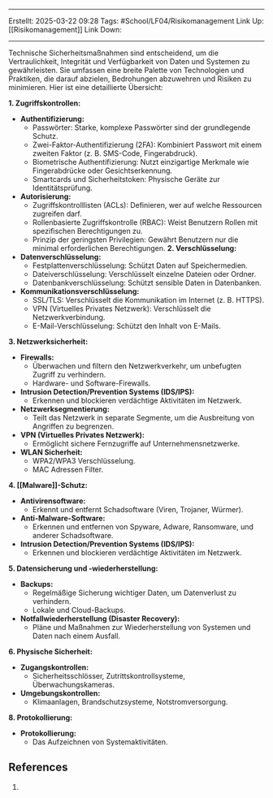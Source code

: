 
--- 
Erstellt: 2025-03-22    09:28 
Tags: #School/LF04/Risikomanagement 
Link Up: [[Risikomanagement]]
Link Down:

--- 
Technische Sicherheitsmaßnahmen sind entscheidend, um die Vertraulichkeit, Integrität und Verfügbarkeit von Daten und Systemen zu gewährleisten. Sie umfassen eine breite Palette von Technologien und Praktiken, die darauf abzielen, Bedrohungen abzuwehren und Risiken zu minimieren. Hier ist eine detaillierte Übersicht:

**1. Zugriffskontrollen:**
- **Authentifizierung:**
    - Passwörter: Starke, komplexe Passwörter sind der grundlegende Schutz.
    - Zwei-Faktor-Authentifizierung (2FA): Kombiniert Passwort mit einem zweiten Faktor (z. B. SMS-Code, Fingerabdruck).
    - Biometrische Authentifizierung: Nutzt einzigartige Merkmale wie Fingerabdrücke oder Gesichtserkennung.
    - Smartcards und Sicherheitstoken: Physische Geräte zur Identitätsprüfung.
- **Autorisierung:**
    - Zugriffskontrolllisten (ACLs): Definieren, wer auf welche Ressourcen zugreifen darf.
    - Rollenbasierte Zugriffskontrolle (RBAC): Weist Benutzern Rollen mit spezifischen Berechtigungen zu.
    - Prinzip der geringsten Privilegien: Gewährt Benutzern nur die minimal erforderlichen Berechtigungen.
**2. Verschlüsselung:**
- **Datenverschlüsselung:**
    - Festplattenverschlüsselung: Schützt Daten auf Speichermedien.
    - Dateiverschlüsselung: Verschlüsselt einzelne Dateien oder Ordner.
    - Datenbankverschlüsselung: Schützt sensible Daten in Datenbanken.
- **Kommunikationsverschlüsselung:**
    - SSL/TLS: Verschlüsselt die Kommunikation im Internet (z. B. HTTPS).
    - VPN (Virtuelles Privates Netzwerk): Verschlüsselt die Netzwerkverbindung.
    - E-Mail-Verschlüsselung: Schützt den Inhalt von E-Mails.

**3. Netzwerksicherheit:**
- **Firewalls:**
    - Überwachen und filtern den Netzwerkverkehr, um unbefugten Zugriff zu verhindern.
    - Hardware- und Software-Firewalls.
- **Intrusion Detection/Prevention Systems (IDS/IPS):**
    - Erkennen und blockieren verdächtige Aktivitäten im Netzwerk.
- **Netzwerksegmentierung:**
    - Teilt das Netzwerk in separate Segmente, um die Ausbreitung von Angriffen zu begrenzen.
- **VPN (Virtuelles Privates Netzwerk):**
    - Ermöglicht sichere Fernzugriffe auf Unternehmensnetzwerke.
- **WLAN Sicherheit:**
    - WPA2/WPA3 Verschlüsselung.
    - MAC Adressen Filter.

**4. [[Malware]]-Schutz:**
- **Antivirensoftware:**
    - Erkennt und entfernt Schadsoftware (Viren, Trojaner, Würmer).
- **Anti-Malware-Software:**
    - Erkennen und entfernen von Spyware, Adware, Ransomware, und anderer Schadsoftware.
- **Intrusion Detection/Prevention Systems (IDS/IPS):**
    - Erkennen und blockieren verdächtige Aktivitäten im Netzwerk.

**5. Datensicherung und -wiederherstellung:**
- **Backups:**
    - Regelmäßige Sicherung wichtiger Daten, um Datenverlust zu verhindern.
    - Lokale und Cloud-Backups.
- **Notfallwiederherstellung (Disaster Recovery):**
    - Pläne und Maßnahmen zur Wiederherstellung von Systemen und Daten nach einem Ausfall.

**6. Physische Sicherheit:**
- **Zugangskontrollen:**
    - Sicherheitsschlösser, Zutrittskontrollsysteme, Überwachungskameras.
- **Umgebungskontrollen:**
    - Klimaanlagen, Brandschutzsysteme, Notstromversorgung.

**8. Protokollierung:**
- **Protokollierung:**
    - Das Aufzeichnen von Systemaktivitäten.

## References
1. 
